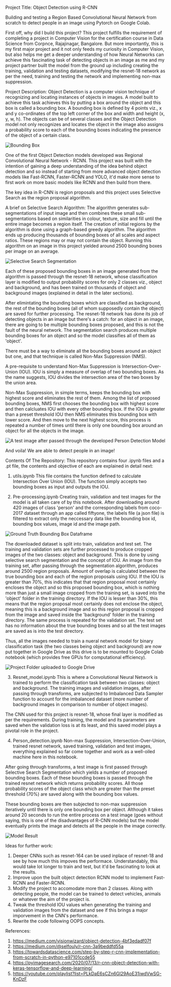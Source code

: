 Project Title: Object Detection using R-CNN

Building and testing a Region Based Convolutional Neural Network from scratch to detect people in an image using
Pytorch on Google Colab.

First off, why did I build this project?
This project fulfills the requirement of completing a project in Computer Vision for the certification course in 
Data Science from Corpnce, Rajajinagar, Bangalore. But more importantly, this is my first major project and it
not only feeds my curiosity in Computer Vision, but also helps me get a deeper understanding of how Neural 
Networks can achieve this fascinating task of detecting objects in an image as me and my project partner built 
the model from the ground up including creating the training, validation and testing datasets, modifying the
resnet-18 network as per the need, training and testing the network and implementing non-max suppression.


Project Description:
Object Detection is a computer vision technique of recognizing and locating instances of objects in images.
A model built to achieve this task achieves this by putting a box around the object and this box is called
a bounding box. A bounding box is defined by 4 points viz., x and y co-ordinates of the top left corner of the box
and width and height (x, y, w, h). The objects can be of several classes and the Object Detection model not only 
recognizes and locates the object in the image also assigns a probability score to each of the bounding boxes 
indicating the presence of the object of a certain class.

![Bounding Box](../../c:/Users/Shashank/Downloads/Bounding_box.png)

One of the first Object Detection models developed was Regional Convolutional Neural Network - RCNN. This project 
was built with the intention of gaining a deep understanding of the idea behind object detection and so instead of 
starting from more advanced object detection models like Fast-RCNN, Faster-RCNN and YOLO, it'd make more sense
to first work on more basic models like RCNN and then build from there.

The key idea in R-CNN is region proposals and this project uses Selective Search as the region proposal algorithm.

A brief on Selective Search Algorithm:
The algorithm generates sub-segmentations of input image and then combines these small sub-segmentations based on 
similarities in colour, texture, size and fill until the entire image becomes a region itself. The creation of initial regions by the algorithm is done using a 
graph-based greedy algorithm. The algorithm ends up producing thousands of bounding boxes of all scales and aspect ratios.
These regions may or may not contain the object.
Running this algorithm on an image in this project yielded around 2500 bounding boxes per image on an average.

![Selective Search Segmentation](../../c:/Users/Shashank/Downloads/Selective_search_segmentation.png)

Each of these proposed bounding boxes in an image generated from the algorithm is passed through the resnet-18
network, whose classification layer is modified to output probability scores for only 2 classes viz., object and background, and has been 
trained on thousands of object and background images (explained in detail in the later sections).

After elimintating the bounding boxes which are classified as background, the rest of the bounding boxes (all of whom supposedly contain the 
object) are saved for further processing. The resnet-18 network has done its job of detecting objects in an image but there's a catch:
for an object in an image, there are going to be multiple bounding boxes proposed, and this is not the fault of the neural network.
The segmentation search produces multiple bounding boxes for an object and so the model classifies all of them as 'object'.

There must be a way to eliminate all the bounding boxes around an object but one, and that technique is called Non-Max Suppression (NMS).

A pre-requisite to understand Non-Max Suppression is Intersection-Over-Union (IOU). IOU is simply 
a measure of overlap of two bounding boxes. As the name suggests, IOU divides the intersection area of the two boxes 
by the union area. 

Non-Max Suppression, in simple terms, keeps the bounding box with highest score and eliminates the rest of them.
Among the list of proposed bounding boxes, NMS first chooses the bounding box with highest score and then calcluates IOU
with every other bounding box. If the IOU is greater than a preset threshold IOU then NMS eliminates this bounding box with lower score.
And then move to the next highest score, this process is repeated a number of times until there is only one bounding box 
around an object for all the objects in the image.

![A test image after passed through the developed Person Detection Model](../../c:/Users/Shashank/OneDrive/Pictures/Screenshots/Screenshot%20(12).png)

And voila! We are able to detect people in an image!


Contents Of The Repository:
This repository contains four .ipynb files and a .pt file, the contents and objective of each are explained in
detail next:

1. utils.ipynb
This file contains the function defined to calculate Intersection Over Union (IOU). The function simply accepts 
two bounding boxes as input and outputs the IOU.

2. Pre-processing.ipynb
Creating train, validation and test images for the model is all taken care of by this notebook.
After downloading around 420 images of class 'person' and the corresponding labels from coco-2017 dataset
through an app called fiftyone, the labels file (a json file) is filtered to extract only the neccessary 
data like the bounding box id, bounding box values, image id and the image path. 

![Ground Truth Bounding Box Dataframe](../../c:/Users/Shashank/OneDrive/Pictures/Screenshots/Bbox_df.png)

The downloaded dataset is split into train, validation and test set. The training and validation sets are 
further processed to produce cropped images of the two classes: object and background. This is done 
by using selective search segmentation and the concept of IOU. An image from the training set, after 
passing through the segmentation algorithm, produces around 2500 region proposals. Amount of overlap
is calculated between the true bounding box and each of the region proposals using IOU. If the IOU is 
greater than 70%, this indicates that that region proposal most certainly encloses the object and so this 
proposed bounding box, which is nothing more than just a small image cropped from the training set, is saved into
the 'object' folder in the training directory. If the IOU is lesser than 30%, this means that the region proposal
most certainly does not enclose the object, meaning this is a background image and so this region proposal
is cropped from the image and saved inside the 'background' folder in the training directory. The same process is 
repeated for the validation set. The test set has no information about the true bounding boxes and so 
all the test images are saved as is into the test directory.

Thus, all the images needed to train a nueral network model for binary classification task (the two classes
being object and background) are now put together in Google Drive as this drive is to be mounted to Google Colab
notebook (which provides free GPUs for computational efficiency).

![Project Folder uploaded to Google Drive](../../c:/Users/Shashank/OneDrive/Pictures/Screenshots/Drive.png)

3. Resnet_model.ipynb
This is where a Convolutional Neural Network is trained to perform the classification task between two classes:
object and background. The training images and validation images, after passing through transforms, 
are subjected to Imbalanced Data Sampler function to account for the imbalanced dataset (more number of background
images in comparison to number of object images).

The CNN used for this project is resnet-18, whose final layer is modified as per the requirements. During training, 
the model and its parameters are saved when the validation loss is at its least, and this saved model plays 
a pivotal role in the project.

4. Person_detection.ipynb
Non-max Suppression, Intersection-Over-Union, trained resnet network, saved training, validation and test images, 
everything explained so far come together and work as a well-oiled machine here in this notebook.

After going through transforms, a test image is first passed through Selective Search Segmentation which yields 
a number of proposed bounding boxes. Each of these bounding boxes is passed through the trained resnet network
which returns probability scores. All those probability scores of the object class which are greater than the 
preset threshold (70%) are saved along with the bounding box values.

These bounding boxes are then subjected to non-max suppression iteratively until there is only one bounding box 
per object. Although it takes around 20 seconds to run the entire process on a test image (goes without saying, this is one
of the disadvantages of R-CNN models) but the model eventually prints the image and detects all the people in the 
image correctly.

![Model Result](../../c:/Users/Shashank/Downloads/Model_result.png)

Ideas for further work:
1. Deeper CNNs such as resnet-164 can be used inplace of resnet-18 and see by how much this impoves the performace.
Understandably, this would take lot longer to train and test, but it'd be fascinating to look at the results.
2. Improve upon the built object detection RCNN model to implement Fast-RCNN and Faster-RCNN.
3. Modify the project to accomodate more than 2 classes. Along with detecting people, the model can be trained to
detect vehicles, animals or whatever the aim of the project is.
4. Tweak the threshold IOU values when generating the training and validation images from the dataset and see 
if this brings a major imporvement in the CNN's performance.
5. Rewrite the code following OOPS concepts.

References:
1. https://medium.com/visionwizard/object-detection-4bf3edadf07f
2. https://medium.com/@selfouly/r-cnn-3a9beddfd55a
3. https://towardsdatascience.com/step-by-step-r-cnn-implementation-from-scratch-in-python-e97101ccde55
4. https://pyimagesearch.com/2020/07/13/r-cnn-object-detection-with-keras-tensorflow-and-deep-learning/
5. https://youtube.com/playlist?list=PLkDaE6sCZn6Gl29AoE31iwdVwSG-KnDzF
